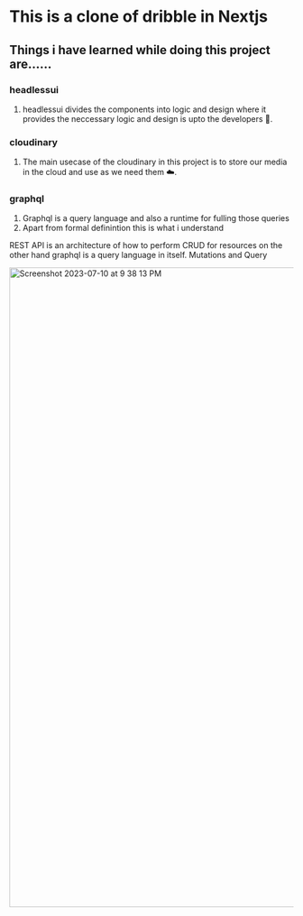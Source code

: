 # This is a clone of dribble in Nextjs

## Things i have learned while doing this project are......

### headlessui
1. headlessui divides the components into logic and design where it provides the neccessary logic and design is upto the developers 🌚.

### cloudinary 
1. The main usecase of the cloudinary in this project is to store our media in the cloud and use as we need them ☁️.

### graphql
1. Graphql is a query language and also a runtime for fulling those queries
2. Apart from formal definintion this is what i understand

REST API is an architecture of how to perform CRUD for resources on the other hand graphql is a query language in itself.
Mutations and Query

<img width="1134" alt="Screenshot 2023-07-10 at 9 38 13 PM" src="https://github.com/VenkataBhaskarr/Flexibble/assets/111889155/b92ae9aa-350c-4b97-9052-0dcc459eb491">

